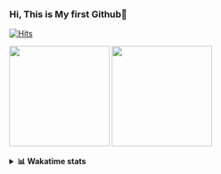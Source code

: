 ### Hi, This is My first Github👋
[![Hits](https://hits.seeyoufarm.com/api/count/incr/badge.svg?url=https%3A%2F%2Fgithub.com%2FJonghyun-Park1027&count_bg=%2379C83D&title_bg=%23555555&icon=&icon_color=%23E7E7E7&title=hits&edge_flat=false)](https://hits.seeyoufarm.com)
<p>
  <img height="180em" src="https://github-readme-stats.vercel.app/api?username=Jonghyun-Park1027&show_icons=true&include_all_commits=true&bg_color=30,e96443,904e95&title_color=fff&text_color=fff">
  <img height="180em" src="https://github-readme-stats.vercel.app/api/top-langs/?username=Jonghyun-Park1027&layout=compact&bg_color=30,e96443,904e95&title_color=fff&text_color=fff">
</p>
<details>
<summary><b>📊 Wakatime stats</b><br></summary>
<div>
<hr/>


[![Solved.ac Profile](http://mazassumnida.wtf/api/v2/generate_badge?boj=ppjjhh1027)](https://solved.ac/ppjjhh1027/)

<!--START_SECTION:waka-->
![Code Time](http://img.shields.io/badge/Code%20Time-57%20hrs%2025%20mins-blue)

![Profile Views](http://img.shields.io/badge/Profile%20Views-529-blue)

**🐱 My GitHub Data** 

> 🏆 59 Contributions in the Year 2023
 > 
> 📦 25.6 kB Used in GitHub's Storage 
 > 
> 🚫 Not Opted to Hire
 > 
> 📜 6 Public Repositories 
 > 
> 🔑 3 Private Repositories  
 > 
**I'm an Early 🐤** 

```text
🌞 Morning    9 commits      ██░░░░░░░░░░░░░░░░░░░░░░░   9.38% 
🌆 Daytime    63 commits     ████████████████░░░░░░░░░   65.62% 
🌃 Evening    20 commits     █████░░░░░░░░░░░░░░░░░░░░   20.83% 
🌙 Night      4 commits      █░░░░░░░░░░░░░░░░░░░░░░░░   4.17%

```
📅 **I'm Most Productive on Sunday** 

```text
Monday       3 commits      ░░░░░░░░░░░░░░░░░░░░░░░░░   3.12% 
Tuesday      2 commits      ░░░░░░░░░░░░░░░░░░░░░░░░░   2.08% 
Wednesday    0 commits      ░░░░░░░░░░░░░░░░░░░░░░░░░   0.0% 
Thursday     1 commits      ░░░░░░░░░░░░░░░░░░░░░░░░░   1.04% 
Friday       17 commits     ████░░░░░░░░░░░░░░░░░░░░░   17.71% 
Saturday     30 commits     ███████░░░░░░░░░░░░░░░░░░   31.25% 
Sunday       43 commits     ███████████░░░░░░░░░░░░░░   44.79%

```


📊 **This Week I Spent My Time On** 

```text
⌚︎ Time Zone: Asia/Seoul

💬 Programming Languages: 
Jupyter                  8 hrs 42 mins       ███████████████████░░░░░░   75.65% 
Markdown                 1 hr 40 mins        ███░░░░░░░░░░░░░░░░░░░░░░   14.5% 
Python                   44 mins             █░░░░░░░░░░░░░░░░░░░░░░░░   6.42% 
GitIgnore file           7 mins              ░░░░░░░░░░░░░░░░░░░░░░░░░   1.07% 
CSV/TSV                  6 mins              ░░░░░░░░░░░░░░░░░░░░░░░░░   0.95%

🔥 Editors: 
PyCharm                  11 hrs 30 mins      █████████████████████████   100.0%

🐱‍💻 Projects: 
Dacon                    7 hrs 33 mins       ████████████████░░░░░░░░░   65.68% 
Codingtest               2 hrs 55 mins       ██████░░░░░░░░░░░░░░░░░░░   25.43% 
naver_boostcourse        35 mins             █░░░░░░░░░░░░░░░░░░░░░░░░   5.11% 
English_study_Program    26 mins             █░░░░░░░░░░░░░░░░░░░░░░░░   3.78%

💻 Operating System: 
Windows                  11 hrs 30 mins      █████████████████████████   100.0%

```

**I Mostly Code in Jupyter Notebook** 

```text
Jupyter Notebook         5 repos             ███████████████░░░░░░░░░░   62.5% 
Python                   1 repo              ███░░░░░░░░░░░░░░░░░░░░░░   12.5% 
HTML                     1 repo              ███░░░░░░░░░░░░░░░░░░░░░░   12.5% 
R                        1 repo              ███░░░░░░░░░░░░░░░░░░░░░░   12.5%

```



 Last Updated on 08/01/2023 18:41:08 UTC
<!--END_SECTION:waka-->
</details>



